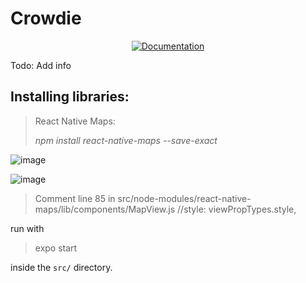 # Crowdie

<p align="center">
  <a href="https://crowdchain.readthedocs.io/">
         <img alt="Documentation" src="https://img.shields.io/readthedocs/crowdchain">
  </a>
</p>

Todo: Add info

## Installing libraries:

>React Native Maps:
>
>*npm install react-native-maps --save-exact*


![image](https://user-images.githubusercontent.com/43265579/113306987-0851be00-92db-11eb-9861-dd0cc0203675.png)

![image](https://user-images.githubusercontent.com/43265579/113306650-b1e47f80-92da-11eb-8d38-6250c212d54f.png)

>Comment line 85 in src/node-modules/react-native-maps/lib/components/MapView.js 
>//style: viewPropTypes.style,

run with

>expo start

inside the `src/` directory.
